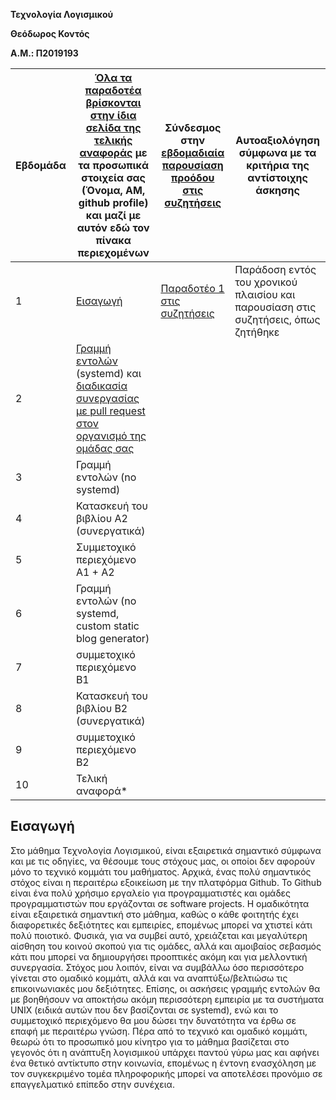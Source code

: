 **Τεχνολογία Λογισμικού**

**Θεόδωρος Κοντός**            

**Α.Μ.: Π2019193**

| Εβδομάδα | [Όλα τα παραδοτέα βρίσκονται στην ίδια σελίδα της τελικής αναφοράς](https://epidrome.github.io/teaching/deliverables/) με τα προσωπικά στοιχεία σας (Όνομα, ΑΜ, github profile) και μαζί με αυτόν εδώ τον πίνακα περιεχομένων | Σύνδεσμος στην [εβδομαδιαία παρουσίαση προόδου στις συζητήσεις](https://github.com/courses-ionio/help/discussions/categories/show-and-tell) | Αυτοαξιολόγηση σύμφωνα με τα κριτήρια της αντίστοιχης άσκησης |
| --- | --- | --- | --- |
| 1 | [Εισαγωγή](#Εισαγωγή) | [Παραδοτέο 1 στις συζητήσεις](https://github.com/courses-ionio/sw/discussions/1171)|Παράδοση εντός του χρονικού πλαισίου και παρουσίαση στις συζητήσεις, όπως ζητήθηκε |
| 2 | [Γραμμή εντολών](https://epidrome.github.io/teaching/cli) (systemd) και [διαδικασία συνεργασίας με pull request στον οργανισμό της ομάδας σας](https://epidrome.github.io/teaching/team) | | |
| 3 | Γραμμή εντολών (no systemd) | | |
| 4 | Κατασκευή του βιβλίου Α2 (συνεργατικά) | | |
| 5 | Συμμετοχικό περιεχόμενο A1 + A2 | | |
| 6 | Γραμμή εντολών (no systemd, custom static blog generator) | | |
| 7 | συμμετοχικό περιεχόμενο B1 | | |
| 8 | Κατασκευή του βιβλίου Β2 (συνεργατικά) | | |
| 9 | συμμετοχικό περιεχόμενο B2 | | |
| 10 | Τελική αναφορά* | | |

## Εισαγωγή
Στο μάθημα Τεχνολογία Λογισμικού, είναι εξαιρετικά σημαντικό σύμφωνα και με τις οδηγίες, να θέσουμε τους στόχους μας, οι οποίοι δεν αφορούν μόνο το τεχνικό κομμάτι του μαθήματος. Αρχικά, ένας πολύ σημαντικός στόχος είναι η περαιτέρω εξοικείωση με την πλατφόρμα Github. Το Github είναι ένα πολύ χρήσιμο εργαλείο για προγραμματιστές και ομάδες προγραμματιστών που εργάζονται σε software projects. Η ομαδικότητα είναι εξαιρετικά σημαντική στο μάθημα, καθώς ο κάθε φοιτητής έχει διαφορετικές δεξιότητες και εμπειρίες, επομένως μπορεί να χτιστεί κάτι πολύ ποιοτικό. Φυσικά, για να συμβεί αυτό, χρειάζεται και μεγαλύτερη αίσθηση του κοινού σκοπού για τις ομάδες, αλλά και αμοιβαίος σεβασμός κάτι που μπορεί να δημιουργήσει προοπτικές ακόμη και για μελλοντική συνεργασία. Στόχος μου λοιπόν, είναι να συμβάλλω όσο περισσότερο γίνεται στο ομαδικό κομμάτι, αλλά και να αναπτύξω/βελτιώσω τις επικοινωνιακές μου δεξιότητες. 
Επίσης, οι ασκήσεις γραμμής εντολών θα με βοηθήσουν να αποκτήσω ακόμη περισσότερη εμπειρία με τα συστήματα UNIX (ειδικά αυτών που δεν βασίζονται σε systemd), ενώ και το συμμετοχικό περιεχόμενο θα μου δώσει την δυνατότητα να έρθω σε επαφή με περαιτέρω γνώση. 
Πέρα από το τεχνικό και ομαδικό κομμάτι, θεωρώ ότι το προσωπικό μου κίνητρο για το μάθημα βασίζεται στο γεγονός ότι η ανάπτυξη λογισμικού υπάρχει παντού γύρω μας και αφήνει ένα θετικό αντίκτυπο στην κοινωνία, επομένως η έντονη ενασχόληση με τον συγκεκριμένο τομέα πληροφορικής μπορεί να αποτελέσει προνόμιο σε επαγγελματικό επίπεδο στην συνέχεια.  
